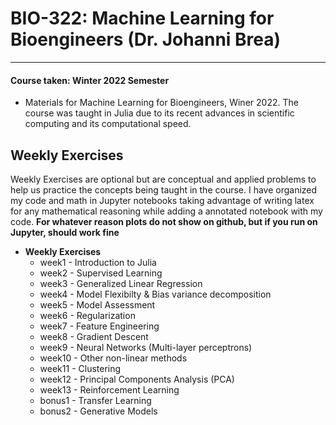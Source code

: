 # BIO-322: Machine Learning for Bioengineers (Dr. Johanni Brea)
---
#### Course taken: Winter 2022 Semester

- Materials for Machine Learning for Bioengineers, Winer 2022. The course was taught in Julia due to its recent advances in scientific computing and its computational speed.

## Weekly Exercises

Weekly Exercises are optional but are conceptual and applied problems to help us practice the concepts being taught in the course. I have organized my code and math in Jupyter notebooks taking advantage of writing latex for any mathematical reasoning while adding a annotated notebook with my code. **For whatever reason plots do not show on github, but if you run on Jupyter, should work fine**

* **Weekly Exercises**
    * week1 - Introduction to Julia
    * week2 - Supervised Learning
    * week3 - Generalized Linear Regression
    * week4 - Model Flexibilty & Bias variance decomposition
    * week5 - Model Assessment
    * week6 - Regularization
    * week7 - Feature Engineering
    * week8 - Gradient Descent
    * week9 - Neural Networks (Multi-layer perceptrons)
    * week10 - Other non-linear methods
    * week11 - Clustering 
    * week12 - Principal Components Analysis (PCA)
    * week13 - Reinforcement Learning
    * bonus1 - Transfer Learning
    * bonus2 - Generative Models

